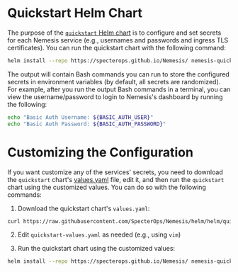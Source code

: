 # Quickstart Helm Chart
The purpose of the [`quickstart` Helm chart](../helm/quickstart/) is to configure and set secrets for each Nemesis service (e.g., usernames and passwords and ingress TLS certificates). You can run the quickstart chart with the following command:

```bash
helm install --repo https://specterops.github.io/Nemesis/ nemesis-quickstart quickstart
```

The output will contain Bash commands you can run to store the configured secrets in environment variables (by default, all secrets are randomized). For example, after you run the output Bash commands in a terminal, you can view the username/password to login to Nemesis's dashboard by running the following:

```bash
echo "Basic Auth Username: ${BASIC_AUTH_USER}"
echo "Basic Auth Password: ${BASIC_AUTH_PASSWORD}"
```

# Customizing the Configuration
If you want customize any of the services' secrets, you need to download the `quickstart` chart's [values.yaml](../helm/quickstart/values.yaml) file, edit it, and then run the `quickstart` chart using the customized values. You can do so with the following commands:

1. Download the quickstart chart's `values.yaml`:
```bash
curl https://raw.githubusercontent.com/SpecterOps/Nemesis/helm/helm/quickstart/values.yaml -o quickstart-values.yaml
```

2. Edit `quickstart-values.yaml` as needed (e.g., using `vim`)

3. Run the quickstart chart using the customized values:
```bash
helm install --repo https://specterops.github.io/Nemesis/ nemesis-quickstart quickstart -f quickstart-values.yaml
```
